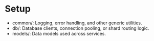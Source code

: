 # Setup
- common/: Logging, error handling, and other generic utilities.
- db/: Database clients, connection pooling, or shard routing logic.
- models/: Data models used across services.
